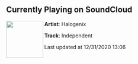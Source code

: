 ## Currently Playing on SoundCloud

[<img align="left" width="100" src="https://i1.sndcdn.com/artworks-4tPzhfDzgJxgzxGm-adZ5pw-t50x50.jpg">](https://soundcloud.com/halogenix/independent?in=magnetic-magazine/sets/the-15-best-drum-197679031)

**Artist**: Halogenix 

**Track**: Independent

Last updated at 12/31/2020 13:06
